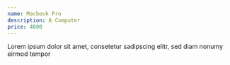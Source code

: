 ```yaml
---
name: Macbook Pro
description: A Computer
price: 4000
---
```


Lorem ipsum dolor sit amet, consetetur sadipscing elitr, sed diam nonumy eirmod tempor 